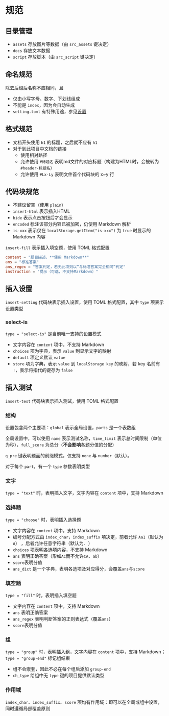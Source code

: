 # 规范
## 目录管理
* `assets` 存放图片等数据（由 `src_assets` 键决定）
* `docs` 存放文本数据
* `script` 存放脚本（由 `src_script` 键决定）

## 命名规范
除去后缀后名称不应相同，且
- 仅由小写字母、数字、下划线组成
- 不能是 `index`，因为会自动生成
- `setting.toml` 有特殊用途，参见[设置](settings.md)

## 格式规范
* 文档开头使用 `h1` 的标题，之后就不应有 `h1`
* 对于到此项目中文档的链接
	* 使用相对路径
	* 允许使用 `#标题名` 表明md文件的对应标题（构建为HTML时，会被转为 `#header-标题名`）
	* 允许使用 `#Lx-Ly` 表明文件首个代码块的 x~y 行

## 代码块规范
* 不建议留空（使用 `plain`）
* `insert-html` 表示插入HTML
* `hide` 表示点击按钮后才会显示
* `encoded` 标注该部分内容已被加密，仍使用 Markdown 解析
* `is-xxx` 表示仅在 `localStorage.getItem("is-xxx")` 为 `true` 时显示的 Markdown 内容

`insert-fill` 表示插入填空题，使用 TOML 格式配置
```toml
content = "题目描述，**使用 Markdown**"
ans = "标准答案"
ans_regex = "答案判定，若无此项则以“与标准答案完全相同”判定"
instruction = "提示（可选，不支持Markdown）"
```

## 插入设置
`insert-setting` 代码块表示插入设置，使用 TOML 格式配置，其中 `type` 项表示设置类型

### select-is
`type = "select-is"` 是当前唯一支持的设置模式
* 文字内容在 `content` 项中，不支持 Markdown
* `choices` 项为字典，表示 `value` 到显示文字的映射
* `default` 项定义默认 `value`
* `store` 项为字典，表示 `value` 到 `localStorage key` 的映射，若 key 名前有 `!`，表示将指代的键存为 `false`

## 插入测试
`insert-test` 代码块表示插入测试，使用 TOML 格式配置

### 结构
设置包含两个主要项：`global` 表示全局设置，`parts` 是一个表数组

全局设置中，可以使用 `name` 表示测试名称，`time_limit` 表示总时间限制（单位为秒），`full_score` 为总分（**不会影响**各题分值的分配）

`q_pre` 键表明题面的前缀模式，仅支持 `none` 与 `number`（默认）。

对于每个 `part`，有一个 `type` 参数表明类型

### 文字
`type = "text"` 时，表明插入文字，文字内容在 `content` 项中，支持 Markdown

### 选择题
`type = "choose"` 时，表明插入选择题
* 文字内容在 `content` 项中，支持 Markdown
* 编号分配方式由 `index_char`，`index_suffix` 项决定，前者允许 `Aa1`（默认为`A`） ，后者允许任意字符串（默认为`. `）
* `choices` 项表明各选项内容，不支持 Markdown
* `ans` 表明正确答案（形如`AC`而不允许`CA`、`ab`）
* `score`表明分值
* `ans_dict` 是一个字典，表明各选项及对应得分，会覆盖`ans`与`score`

### 填空题
`type = "fill"` 时，表明插入填空题
* 文字内容在 `content` 项中，支持 Markdown
* `ans` 表明正确答案
* `ans_regex` 表明判断答案的正则表达式（覆盖`ans`）
* `score`表明分值

### 组
`type = "group"` 时，表明插入组，文字内容在 `content` 项中，支持 Markdown；`type = "group-end"` 标记组结束

* 组不会嵌套，因此不必在每个组后添加 `group-end`
* `ch_type` 给组中无 `type` 键的项目提供默认类型

### 作用域
`index_char`、`index_suffix`、`score` 项均有作用域：即可以在全局或组中设置，同时遵循局部覆盖原则

